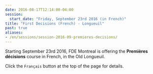 ```yaml
---
date: 2016-08-17T12:14:00-04:00
session:
  start_date: "Friday, September 23rd 2016 (in French)"
title: "First Decisions (French) - Longueuil"
past: true
aliases:
- /en/sessions/session-2016-09-premieres-decisions/
---
```


Starting September 23rd 2016, FDE Montreal is offering the **Premières
décisions** course in French, in the Old Longueuil.

Click the `Français` button at the top of the page for details.
